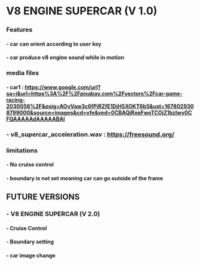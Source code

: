 # V8 ENGINE SUPERCAR (V 1.0)



### Features
####    - car can orient according to user key
####    - car produce v8 engine sound while in motion

### media files
#### - car1 : https://www.google.com/url?sa=i&url=https%3A%2F%2Fpixabay.com%2Fvectors%2Fcar-game-racing-2030056%2F&psig=AOvVaw3c6fPiRZfE1DjH5XOKT6b5&ust=1678029308799000&source=images&cd=vfe&ved=0CBAQjRxqFwoTCOjZ1bzIwv0CFQAAAAAdAAAAABAI
      
###  - v8_supercar_acceleration.wav : https://freesound.org/

### limitations
   
#### - No cruise control
#### - boundary is not set meaning car can go outside of the frame

## FUTURE VERSIONS

###  - V8 ENGINE SUPERCAR (V 2.0)
####         - Cruise Control
####         - Boundary setting
####         - car image change
  
